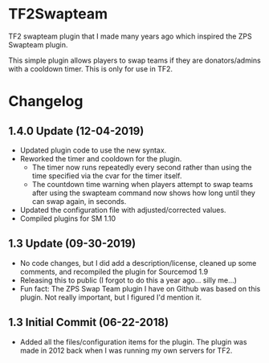 # TF2Swapteam
TF2 swapteam plugin that I made many years ago which inspired the ZPS Swapteam plugin.

This simple plugin allows players to swap teams if they are donators/admins with a cooldown timer. This is only for use in TF2.

# Changelog
1.4.0 Update (12-04-2019)
-----------------
- Updated plugin code to use the new syntax.
- Reworked the timer and cooldown for the plugin.
    * The timer now runs repeatedly every second rather than using the time specified via the cvar for the timer itself.
    * The countdown time warning when players attempt to swap teams after using the swapteam command now shows how long until they can swap again, in seconds.
- Updated the configuration file with adjusted/corrected values.
- Compiled plugins for SM 1.10


1.3 Update (09-30-2019)
-----------------
- No code changes, but I did add a description/license, cleaned up some comments, and recompiled the plugin for Sourcemod 1.9
- Releasing this to public (I forgot to do this a year ago... silly me...)
- Fun fact: The ZPS Swap Team plugin I have on Github was based on this plugin. Not really important, but I figured I'd mention it.


1.3 Initial Commit (06-22-2018)
-----------------
- Added all the files/configuration items for the plugin. The plugin was made in 2012 back when I was running my own servers for TF2.